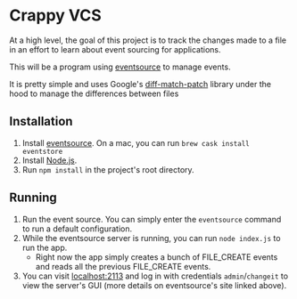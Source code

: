 # Crappy VCS

At a high level, the goal of this project is to track the changes made to a
file in an effort to learn about event sourcing for applications.

This will be a program using [eventsource](www.eventsource.org) to manage events.

It is pretty simple and uses Google's
[diff-match-patch](https://github.com/google/diff-match-patch) library under
the hood to manage the differences between files

## Installation

1. Install [eventsource](www.eventsource.org). On a mac, you can run `brew cask install eventstore`
2. Install [Node.js](https://nodejs.org/en/).
3. Run `npm install` in the project's root directory. 

## Running

1. Run the event source. You can simply enter the `eventsource` command to run a default configuration. 
2. While the eventsource server is running, you can run `node index.js` to run the app. 
	* Right now the app simply creates a bunch of FILE\_CREATE events and reads all the previous FILE\_CREATE events.
3. You can visit [localhost:2113](localhost:2113) and log in with credentials `admin`/`changeit` to view the server's GUI (more details on eventsource's site linked above).
